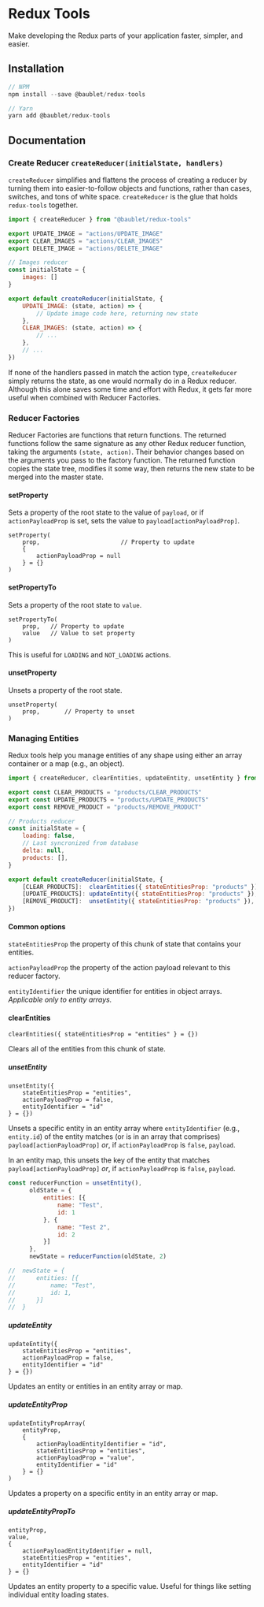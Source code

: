 # Redux Tools

Make developing the Redux parts of your application faster, simpler, and easier.

## Installation

```js
// NPM
npm install --save @baublet/redux-tools

// Yarn
yarn add @baublet/redux-tools
```

## Documentation

### Create Reducer `createReducer(initialState, handlers)`

`createReducer` simplifies and flattens the process of creating a reducer by turning them into easier-to-follow objects and functions, rather than cases, switches, and tons of white space. `createReducer` is the glue that holds `redux-tools` together.

```js
import { createReducer } from "@baublet/redux-tools"

export UPDATE_IMAGE = "actions/UPDATE_IMAGE"
export CLEAR_IMAGES = "actions/CLEAR_IMAGES"
export DELETE_IMAGE = "actions/DELETE_IMAGE"

// Images reducer
const initialState = {
    images: []
}

export default createReducer(initialState, {
    UPDATE_IMAGE: (state, action) => {
        // Update image code here, returning new state
    },
    CLEAR_IMAGES: (state, action) => {
        // ...
    },
    // ...
})
```

If none of the handlers passed in match the action type, `createReducer` simply returns the state, as one would normally do in a Redux reducer. Although this alone saves some time and effort with Redux, it gets far more useful when combined with Reducer Factories.

### Reducer Factories

Reducer Factories are functions that return functions. The returned functions follow the same signature as any other Redux reducer function, taking the arguments `(state, action)`. Their behavior changes based on the arguments you pass to the factory function. The returned function copies the state tree, modifies it some way, then returns the new state to be merged into the master state.

#### setProperty

Sets a property of the root state to the value of `payload`, or if `actionPayloadProp` is set, sets the value to `payload[actionPayloadProp]`.

```
setProperty(
    prop,                       // Property to update
    {
        actionPayloadProp = null
    } = {}
)
```

#### setPropertyTo

Sets a property of the root state to `value`.

```
setPropertyTo(
    prop,   // Property to update
    value   // Value to set property
)
```

This is useful for `LOADING` and `NOT_LOADING` actions.

#### unsetProperty

Unsets a property of the root state.

```
unsetProperty(
    prop,       // Property to unset
)
```

### Managing Entities

Redux tools help you manage entities of any shape using either an array container or a map (e.g., an object).

```js
import { createReducer, clearEntities, updateEntity, unsetEntity } from "@baublet/redux-tools"

export const CLEAR_PRODUCTS = "products/CLEAR_PRODUCTS"
export const UPDATE_PRODUCTS = "products/UPDATE_PRODUCTS"
export const REMOVE_PRODUCT = "products/REMOVE_PRODUCT"

// Products reducer
const initialState = {
    loading: false,
    // Last syncronized from database
    delta: null,
    products: [],
}

export default createReducer(initialState, {
    [CLEAR_PRODUCTS]:  clearEntities({ stateEntitiesProp: "products" }),
    [UPDATE_PRODUCTS]: updateEntity({ stateEntitiesProp: "products" }),
    [REMOVE_PRODUCT]:  unsetEntity({ stateEntitiesProp: "products" }),
})
```

#### Common options

`stateEntitiesProp` the property of this chunk of state that contains your entities.

`actionPayloadProp` the property of the action payload relevant to this reducer factory.

`entityIdentifier` the unique identifier for entities in object arrays. *Applicable only to entity arrays.*

#### clearEntities

```
clearEntities({ stateEntitiesProp = "entities" } = {})
```

Clears all of the entities from this chunk of state.

##### unsetEntity

```
unsetEntity({
    stateEntitiesProp = "entities",
    actionPayloadProp = false,
    entityIdentifier = "id"
} = {})
```

Unsets a specific entity in an entity array where `entityIdentifier` (e.g., `entity.id`) of the entity matches (or is in an array that comprises) `payload[actionPayloadProp]` _or_, if `actionPayloadProp` is `false`, `payload`.

In an entity map, this unsets the key of the entity that matches `payload[actionPayloadProp]` _or_, if `actionPayloadProp` is `false`, `payload`.

```js
const reducerFunction = unsetEntity(),
      oldState = {
          entities: [{
              name: "Test",
              id: 1
          }, {
              name: "Test 2",
              id: 2
          }]
      },
      newState = reducerFunction(oldState, 2)

//  newState = {
//      entities: [{
//          name: "Test",
//          id: 1,
//      }]
//  }
```

##### updateEntity

```
updateEntity({
    stateEntitiesProp = "entities",
    actionPayloadProp = false,
    entityIdentifier = "id"
} = {})
```

Updates an entity or entities in an entity array or map.

##### updateEntityProp

```
updateEntityPropArray(
    entityProp,
    {
        actionPayloadEntityIdentifier = "id",
        stateEntitiesProp = "entities",
        actionPayloadProp = "value",
        entityIdentifier = "id"
    } = {}
)
```

Updates a property on a specific entity in an entity array or map.

##### updateEntityPropTo

```
entityProp,
value,
{
    actionPayloadEntityIdentifier = null,
    stateEntitiesProp = "entities",
    entityIdentifier = "id"
} = {}
```

Updates an entity property to a specific value. Useful for things like setting individual entity loading states.
